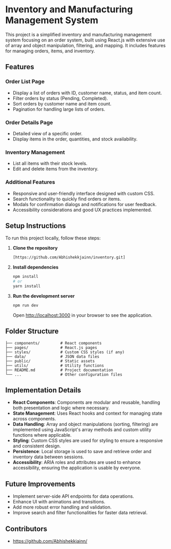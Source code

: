 # Inventory and Manufacturing Management System

This project is a simplified inventory and manufacturing management system focusing on an order system, built using React.js with extensive use of array and object manipulation, filtering, and mapping. It includes features for managing orders, items, and inventory.

## Features

### Order List Page

- Display a list of orders with ID, customer name, status, and item count.
- Filter orders by status (Pending, Completed).
- Sort orders by customer name and item count.
- Pagination for handling large lists of orders.

### Order Details Page

- Detailed view of a specific order.
- Display items in the order, quantities, and stock availability.

### Inventory Management

- List all items with their stock levels.
- Edit and delete items from the inventory.

### Additional Features

- Responsive and user-friendly interface designed with custom CSS.
- Search functionality to quickly find orders or items.
- Modals for confirmation dialogs and notifications for user feedback.
- Accessibility considerations and good UX practices implemented.

## Setup Instructions

To run this project locally, follow these steps:

1. **Clone the repository**

   ```bash
   [https://github.com/Abhishekkjainn/inventory.git]
   ```

2. **Install dependencies**

   ```bash
   npm install
   # or
   yarn install
   ```

3. **Run the development server**

   ```bash
   npm run dev
   ```

   Open [http://localhost:3000](http://localhost:3000) in your browser to see the application.

## Folder Structure

```
├── components/         # React components
├── pages/              # React.js pages
├── styles/             # Custom CSS styles (if any)
├── data/               # JSON data files
├── public/             # Static assets
├── utils/              # Utility functions
├── README.md           # Project documentation
└── ...                 # Other configuration files
```

## Implementation Details

- **React Components**: Components are modular and reusable, handling both presentation and logic where necessary.
- **State Management**: Uses React hooks and context for managing state across components.
- **Data Handling**: Array and object manipulations (sorting, filtering) are implemented using JavaScript's array methods and custom utility functions where applicable.
- **Styling**: Custom CSS styles are used for styling to ensure a responsive and consistent design.
- **Persistence**: Local storage is used to save and retrieve order and inventory data between sessions.
- **Accessibility**: ARIA roles and attributes are used to enhance accessibility, ensuring the application is usable by everyone.

## Future Improvements

- Implement server-side API endpoints for data operations.
- Enhance UI with animations and transitions.
- Add more robust error handling and validation.
- Improve search and filter functionalities for faster data retrieval.

## Contributors

- https://github.com/Abhishekkjainn/
